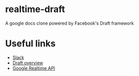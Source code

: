 # realtime-draft
A google docs clone powered by Facebook's Draft framework

# Useful links
* [Slack](http://draft-realtime.slack.com)
* [Draft overview](http://facebook.github.io/draft-js/docs/overview.html#content)
* [Google Realtime API](https://developers.google.com/google-apps/realtime/overview)
